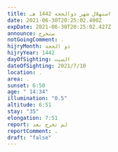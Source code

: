 ```yaml
---
title: استهلال شهر ذوالحجة 1442 هـ
date: 2021-06-30T20:25:02.400Z
expDate: 2021-06-30T20:25:02.427Z
announce: ستخرج
notGoingComment: .
hijryMonth: ذو الحجة
hijryYear: 1442
dayOfSighting: السبت
dateOfSighting: 2021/7/10
location: .
area: .
sunset: 6:50
age: " 14:34"
illumination: "0.5"
altitude: 6:51
stay: "35"
elongation: 7:51
report: لم تخرج بعد
reportComment: .
draft: "false"
---
```

